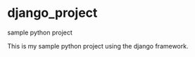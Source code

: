 # django_project
sample python project 


This is my sample python project using the django framework.

